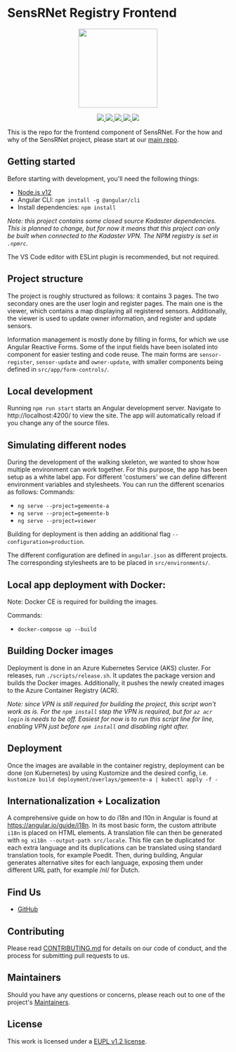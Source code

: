 # SensRNet Registry Frontend

<p align="center">
    <img src="src/assets/SensRNet-logo.png" height="180">
</p>
<p align="center">
    <a href="https://github.com/kadaster-labs/sensrnet-registry-frontend/releases" alt="Version">
        <img src="https://img.shields.io/github/package-json/v/kadaster-labs/sensrnet-registry-frontend" />
    </a> 
    <a href="https://github.com/kadaster-labs/sensrnet-registry-frontend/graphs/contributors" alt="Contributors">
        <img src="https://img.shields.io/github/contributors/kadaster-labs/sensrnet-registry-frontend" />
    </a>
    <a href="https://github.com/badges/shields/pulse" alt="Activity">
        <img src="https://img.shields.io/github/commit-activity/m/kadaster-labs/sensrnet-registry-frontend" />
    </a>
    <a href="https://sonarcloud.io/dashboard?id=kadaster-labs_sensrnet-registry-frontend" alt="Quality Gate">
        <img src="https://sonarcloud.io/api/project_badges/measure?project=kadaster-labs_sensrnet-registry-frontend&metric=alert_status" />
    </a>
    <a href="https://sonarcloud.io/dashboard?id=kadaster-labs_sensrnet-registry-frontend" alt="Lines of code">
        <img src="https://sonarcloud.io/api/project_badges/measure?project=kadaster-labs_sensrnet-registry-frontend&metric=ncloc" />
    </a>
</p>

This is the repo for the frontend component of SensRNet. For the how and why of the SensRNet project, please start at our [main repo](https://github.com/kadaster-labs/sensrnet-home).

## Getting started
Before starting with development, you'll need the following things:
- [Node.js v12](https://nodejs.org/en/)
- Angular CLI: `npm install -g @angular/cli`
- Install dependencies: `npm install` 

*Note: this project contains some closed source Kadaster dependencies. This is planned to change, but for now it means that this project can only be built when connected to the Kadaster VPN. The NPM registry is set in `.npmrc`.*

The VS Code editor with ESLint plugin is recommended, but not required.

## Project structure
The project is roughly structured as follows: it contains 3 pages. The two secondary ones are the user login and register pages. The main one is the viewer, which contains a map displaying all registered sensors. Additionally, the viewer is used to update owner information, and register and update sensors.

Information management is mostly done by filling in forms, for which we use Angular Reactive Forms. Some of the input fields have been isolated into component for easier testing and code reuse. The main forms are `sensor-register`, `sensor-update` and `owner-update`, with smaller components being defined in `src/app/form-controls/`.

## Local development
Running `npm run start` starts an Angular development server. Navigate to http://localhost:4200/ to view the site. The app will automatically reload if you change any of the source files.

## Simulating different nodes
During the development of the walking skeleton, we wanted to show how multiple environment can work together. For this purpose, the app has been setup as a white label app.
For different 'costumers' we can define different environment variables and stylesheets.
You can run the different scenarios as follows:
Commands:
- `ng serve --project=gemeente-a`
- `ng serve --project=gemeente-b`
- `ng serve --project=viewer`

Building for deployment is then adding an additional flag `--configuration=production`.

The different configuration are defined in `angular.json` as different projects. The corresponding stylesheets are to be placed in `src/environments/`.

## Local app deployment with Docker:
Note: Docker CE is required for building the images.

Commands:
- `docker-compose up --build`

## Building Docker images
Deployment is done in an Azure Kubernetes Service (AKS) cluster. For releases, run `./scripts/release.sh`. It updates the package version and builds the Docker images. Additionally, it pushes the newly created images to the Azure Container Registry (ACR).

*Note: since VPN is still required for building the project, this script won't work as is. For the `npm install` step the VPN is required, but for `az acr login` is needs to be off. Easiest for now is to run this script line for line, enabling VPN just before `npm install` and disabling right after.*

## Deployment
Once the images are available in the container registry, deployment can be done (on Kubernetes) by using Kustomize and the desired config, i.e.
`kustomize build deployment/overlays/gemeente-a | kubectl apply -f -`

## Internationalization + Localization
A comprehensive guide on how to do i18n and l10n in Angular is found at https://angular.io/guide/i18n. In its most basic form, the custom attribute `i18n` is placed on HTML elements. A translation file can then be generated with `ng xi18n --output-path src/locale`. This file can be duplicated for each extra language and its duplications can be translated using standard translation tools, for example Poedit. Then, during building, Angular generates alternative sites for each language, exposing them under different URL path, for example /nl/ for Dutch. 

## Find Us

* [GitHub](https://github.com/kadaster-labs/sensrnet-home)

## Contributing

Please read [CONTRIBUTING.md](CONTRIBUTING.md) for details on our code of conduct, and the process for submitting pull requests to us.

## Maintainers

Should you have any questions or concerns, please reach out to one of the project's [Maintainers](./MAINTAINERS.md).

## License

This work is licensed under a [EUPL v1.2 license](./LICENSE.md).
